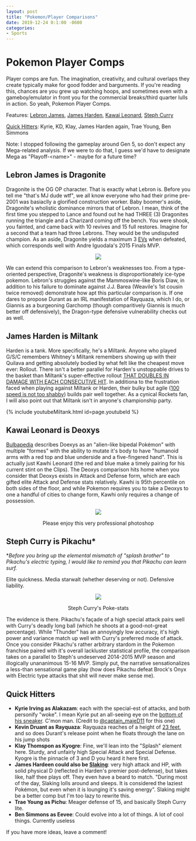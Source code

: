 ```yaml
---
layout: post
title: "Pokemon/Player Comparisons"
date: 2019-12-24 0:1:00 -0600
categories:
- Sports
---
```


# Pokemon Player Comps
Player comps are fun. The imagination, creativity, and cultural overlaps they create typically make for good fodder and barguments.
If you're reading this, chances are you grew up watching hoops, and sometimes even with a gameboy/emulator in front you for the commercial breaks/third quarter lulls in action. So yeah, Pokemon Player Comps.

Features: [Lebron James](#Lebron-James-is-Dragonite), [James Harden](#James-Harden-is-Miltank), [Kawai Leonard](#Kawai-Leonard-is-Deoxys), [Steph Curry](#Steph-Curry-is-Pikachu)

[Quick Hitters](#Quick-Hitters): Kyrie, KD, Klay, James Harden again, Trae Young, Ben Simmons

Note: I stopped following the gameplay around Gen 5, so don't expect any Mega-related analysis. If we were to do that, I guess we'd have to designate Mega as "Playoff-\<name>" - maybe for a future time?

## Lebron James is Dragonite
Dragonite is the OG OP character. That is exactly what Lebron is. Before you tell me "that's MJ dude wtf", we all know everyone who had their prime pre-2001 was basiaclly a glorified construction worker. Baby boomer's aside, Dragonite's wholistic dominance mirrors that of Lebron. I mean, think of the first time you stepped to Lance and found out he had THREE (3) Dragonites running the triangle and a Charizard coming off the bench. You were shook, you fainted, and came back with 10 revives and 15 full restores. Imagine for a second that a team had three Lebrons. They would be the undisputed champion. As an aside, Dragonite yields a maximum 3 [EVs](https://bulbapedia.bulbagarden.net/wiki/Effort_values#Modern_system) when defeated, which corresponds well with Andre Iguodala's 2015 Finals MVP.

<div style="text-align:center">
    <img src="https://www.dropbox.com/s/5q599t4zlsqoj2q/Screen%20Shot%202019-12-24%20at%204.56.04%20PM.png?dl=1"/>
</div>

We can extend this comparison to Lebron's weaknesses too. From a type-oriented perspective, Dragonite's weakness is disproportionately ice-type pokemon. Lebron's struggles against the Mammoswine-like Boris Diaw, in addition to his failure to dominate against J.J. Barea  (Weavile's 1st cousin twice removed) demonstrate how apt this particular comparison is. If one dares to propose Durant as an IRL manifestation of Rayquaza, which I do, or Giannis as a burgeoning Garchomp (though comparitively Giannis is much better off defensively), the Dragon-type defensive vulnerability checks out as well.

## James Harden is Miltank
Harden is a tank. More specifically, he's a Miltank. Anyone who played G/S/C remembers Whitney's Miltank remembers showing up with their Quilava and getting absolutely bodied by what felt like the cheapest move ever: Rollout. There isn't a better parallel for Harden's unstoppable drives to the basket than Miltank's super-effective rollout [THAT DOUBLES IN DAMAGE WITH EACH CONSECUTIVE HIT](https://bulbapedia.bulbagarden.net/wiki/Rollout_(move)#Effect). In additiona to the frustration faced when playing against Miltank or Harden, their bulky but agile ([100 speed is not too shabby](https://bulbapedia.bulbagarden.net/wiki/Miltank_(Pok%C3%A9mon)#Base_stats)) builds pair well together. As a cynical Rockets fan, I will also point out that Miltank isn't in anyone's championship party.

{% include youtubeMiltank.html id=page.youtubeId %}

## Kawai Leonard is Deoxys
[Bulbapedia](https://bulbapedia.bulbagarden.net/wiki/Deoxys_(Pok%C3%A9mon)#Biology) describes Doexys as an "alien-like bipedal Pokémon" with multiple "formes" with the ability to mutate it's body to have "humanoid arms with a red top and blue underside and a five-fingered hand". This is actually just Kawhi Leonard (the red and blue make a timely pairing for his current stint on the Clips). The Deoxys comparison hits home when you consider that Deoxys exists in Attack and Defense form, which are each gifted elite Attack and Defense stats relatively. Kawhi is 95th percentile on both sides of the floor, and while Pokemon requires you to take a Deoxys to one a handful of cities to change form, Kawhi only requires a change of possession.

<div style="text-align:center">
    <img src="https://www.dropbox.com/s/2oljteu1iuqyh9h/Screen%20Shot%202019-12-24%20at%205.25.36%20PM.png?dl=1"/>
    <p>Please enjoy this very professional photoshop</p>
</div>

## Steph Curry is Pikachu*
**Before you bring up the elemental
mismatch of "splash brother" to Pikachu's electric typing, I would like to remind you that Pikachu can learn surf.*

Elite quickness. Media starwalt (whether deserving or not). Defensive liability.
<div style="text-align:center">
    <img src="https://www.dropbox.com/s/o0nio62ydejy6xe/Screen%20Shot%202019-12-24%20at%204.59.24%20PM.png?dl=1">
    <p>Steph Curry's Poke-stats</p>
</div>

The evidence is there.  Pikachu's façade of a high special attack
pairs well with Curry's deadly long ball (which he shoots at a good-not-great percentage). While "Thunder" has an annoyingly low accuracy, it's high power and variance match up well with Curry's
preferred mode of attack. Once you consider Pikachu's rather arbitrary stardom in the Pokemon franchise paired with it's overall lackluster statistical profile,
the comparison takes on a parallel to Steph's undeserved 2014-2015 MVP season and illogically unananimous 15-16 MVP. Simply put, the narrative sensationalizes
a less-than sensational game play (how does Pikachu defeat Brock's Onyx with Electric type attacks that shit will never make sense me).

## Quick Hitters
* **Kyrie Irving as Alakazam**: each with the special-est of attacks, and both personify "woke". I mean Kyrie put an all-seeing eye on the [bottom of his sneaker](https://images.solecollector.com/complex/images/c_crop,h_1050,w_1867,x_48,y_223/c_fill,dpr_2.0,f_auto,fl_lossy,q_auto,w_680/lxvsblzulpplfos31v4w/nike-kyrie-6-jet-black-release-date-bq4630-001-sole). C'mon man. (Credit to [@captain_majeD11](https://twitter.com/captain_majeD11) for this one)
* **Kevin Druant as Rayquaza**: Rayquaza reaches of a height of [23 feet](https://bulbapedia.bulbagarden.net/wiki/Rayquaza_(Pok%C3%A9mon)), and so does Durant's release point when he floats through the lane on his jump shots
* **Klay Thomspon as Kyogre**: Fine, we'll lean into the "Splash" element here. Sturdy, and unfairly high Special Attack and Special Defense. Kyogre is the pinnacle of 3 and D you heard it here first.
* **James Hardeen could also be [Slaking](https://bulbapedia.bulbagarden.net/wiki/Slaking_(Pok%C3%A9mon)#Base_stats)**: very high attack and HP, with solid physical D (reflected in Harden's premier post-defense), but takes like, half thee plays off. They even have a beard to match. "During most of the day, Slaking lolls around and sleeps. It is considered the laziest Pokémon, but even when it is lounging it's saving energy". Slaking might be a better comp but I'm too lazy to rewrite this.
* **Trae Young as Pichu**: Meager defense of 15, and basically Steph Curry lite.
* **Ben Simmons as Eevee**: Could evolve into a lot of things. A lot of cool things. Currently useless

If you have more ideas, leave a comment!

